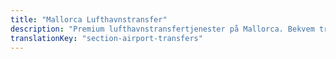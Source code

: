 ```yaml
---
title: "Mallorca Lufthavnstransfer"
description: "Premium lufthavnstransfertjenester på Mallorca. Bekvem transport fra Palma lufthavn til dit hotel med plads til cykler. Book din transfer."
translationKey: "section-airport-transfers"
---
```

